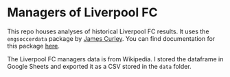 # Managers of Liverpool FC

This repo houses analyses of historical Liverpool FC results. It uses the `engsoccerdata` package by [James Curley](https://github.com/jalapic). You can find documentation for this package [here](https://github.com/jalapic/engsoccerdata). 

The Liverpool FC managers data is from Wikipedia. I stored the dataframe in Google Sheets and exported it as a CSV stored in the `data` folder.